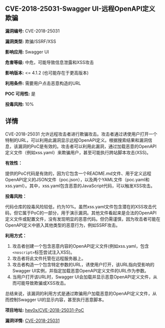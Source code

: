 ## CVE-2018-25031-Swagger UI-远程OpenAPI定义欺骗

**漏洞编号:** CVE-2018-25031

**漏洞类型:** 欺骗/SSRF/XSS

**影响应用:** Swagger UI

**危害等级:** 中危，可能导致信息泄露和XSS攻击

**影响版本:** <= 4.1.2 (也可能存在于更高版本)

**利用条件:** 需要用户点击恶意构造的URL

**POC 可用性:** 是

**投毒风险:** 10%

## 详情

CVE-2018-25031 允许远程攻击者进行欺骗攻击。攻击者通过诱使用户打开一个特制的URL，可以利用此漏洞显示远程OpenAPI定义。根据搜索结果和漏洞信息，该漏洞的PoC是有效的。攻击者可以利用此漏洞，通过加载恶意的OpenAPI定义文件（例如xss.yaml）来欺骗用户，甚至可能执行跨站脚本攻击(XSS)。

**有效性：**

提供的PoC代码是有效的，因为它包含一个README.md文件、用于定义远程OpenAPI定义的JSON文件（poc.json），以及两个YAML文件（poc.yaml和xss.yaml）。其中，xss.yaml包含恶意的JavaScript代码，可以触发XSS攻击。

**投毒风险：**

代码仓库的投毒风险较低，约为10%。虽然xss.yaml文件包含潜在的XSS攻击代码，但它属于PoC的一部分，用于演示漏洞。其他文件看起来是合法的OpenAPI定义文件或配置文件，没有发现明显的恶意代码。但仍需谨慎，因为攻击者可能在OpenAPI定义中嵌入其他类型的恶意行为，例如SSRF攻击。

**利用方式：**

1.  攻击者创建一个包含恶意内容的OpenAPI定义文件(例如xss.yaml，包含`<noscript>`标签尝试注入XSS)。
2.  攻击者将此文件托管在远程服务器上。
3.  攻击者构造一个包含特定参数的URL，诱使用户打开，该URL指向受影响的Swagger UI实例，并指定加载恶意OpenAPI定义文件的URL作为参数。
4.  当用户打开该URL时，Swagger UI会加载并显示恶意OpenAPI定义文件，从而可能导致欺骗或XSS攻击。

总结来说，该漏洞的利用方式是通过欺骗用户加载恶意的OpenAPI定义文件，从而控制Swagger UI的显示内容，甚至执行恶意脚本。

**项目地址:** [hev0x/CVE-2018-25031-PoC](https://github.com/hev0x/CVE-2018-25031-PoC)

**漏洞详情:** [CVE-2018-25031](https://nvd.nist.gov/vuln/detail/CVE-2018-25031)